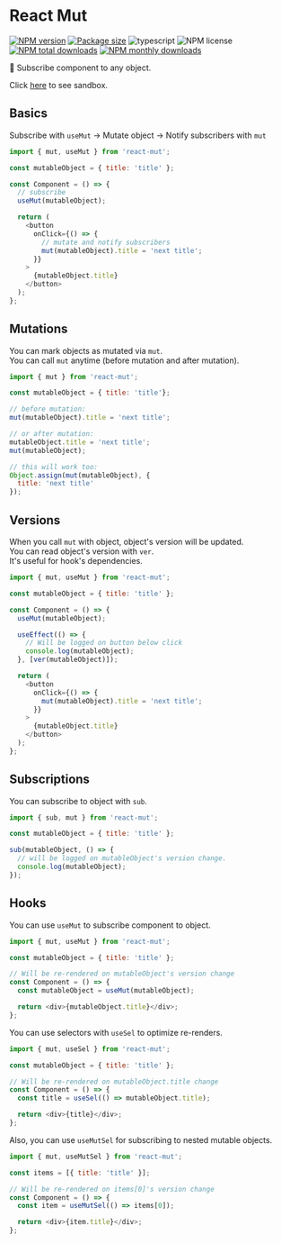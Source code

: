 # React Mut

[![NPM version](https://img.shields.io/npm/v/react-mut.svg?style=flat)](https://www.npmjs.com/package/react-mut)
[![Package size](https://img.shields.io/bundlephobia/minzip/react-mut.svg)](https://bundlephobia.com/result?p=react-mut)
![typescript](https://img.shields.io/badge/%3C%2F%3E-TypeScript-blue.svg)
![NPM license](https://img.shields.io/npm/l/react-mut.svg?style=flat)
[![NPM total downloads](https://img.shields.io/npm/dt/react-mut.svg?style=flat)](https://npmcharts.com/compare/react-mut?minimal=true)
[![NPM monthly downloads](https://img.shields.io/npm/dm/react-mut.svg?style=flat)](https://npmcharts.com/compare/react-mut?minimal=true)

🔗 Subscribe component to any object.

Click [here](https://codesandbox.io/s/react-mut-vguu9j) to see sandbox.

## Basics

Subscribe with `useMut` → Mutate object → Notify subscribers with `mut`

```javascript
import { mut, useMut } from 'react-mut';

const mutableObject = { title: 'title' };

const Component = () => {
  // subscribe
  useMut(mutableObject);

  return (
    <button
      onClick={() => {
        // mutate and notify subscribers
        mut(mutableObject).title = 'next title';
      }}
    >
      {mutableObject.title}
    </button>
  );
};
```

## Mutations

You can mark objects as mutated via `mut`.<br>
You can call `mut` anytime (before mutation and after mutation).

```javascript
import { mut } from 'react-mut';

const mutableObject = { title: 'title'};

// before mutation:
mut(mutableObject).title = 'next title';

// or after mutation:
mutableObject.title = 'next title';
mut(mutableObject);

// this will work too:
Object.assign(mut(mutableObject), {
  title: 'next title'
});
```

## Versions

When you call `mut` with object, object's version will be updated.<br>
You can read object's version with `ver`.<br>
It's useful for hook's dependencies.

```javascript
import { mut, useMut } from 'react-mut';

const mutableObject = { title: 'title' };

const Component = () => {
  useMut(mutableObject);

  useEffect(() => {
    // Will be logged on button below click
    console.log(mutableObject);
  }, [ver(mutableObject)]);

  return (
    <button
      onClick={() => {
        mut(mutableObject).title = 'next title';
      }}
    >
      {mutableObject.title}
    </button>
  );
};
```

## Subscriptions

You can subscribe to object with `sub`.

```javascript
import { sub, mut } from 'react-mut';

const mutableObject = { title: 'title' };

sub(mutableObject, () => {
  // will be logged on mutableObject's version change.
  console.log(mutableObject);
});
```

## Hooks

You can use `useMut` to subscribe component to object.

```javascript
import { mut, useMut } from 'react-mut';

const mutableObject = { title: 'title' };

// Will be re-rendered on mutableObject's version change
const Component = () => {
  const mutableObject = useMut(mutableObject);

  return <div>{mutableObject.title}</div>;
};
```

You can use selectors with `useSel` to optimize re-renders.

```javascript
import { mut, useSel } from 'react-mut';

const mutableObject = { title: 'title' };

// Will be re-rendered on mutableObject.title change
const Component = () => {
  const title = useSel(() => mutableObject.title);

  return <div>{title}</div>;
};
```

Also, you can use `useMutSel` for subscribing to nested mutable objects.

```javascript
import { mut, useMutSel } from 'react-mut';

const items = [{ title: 'title' }];

// Will be re-rendered on items[0]'s version change
const Component = () => {
  const item = useMutSel(() => items[0]);

  return <div>{item.title}</div>;
};
```
